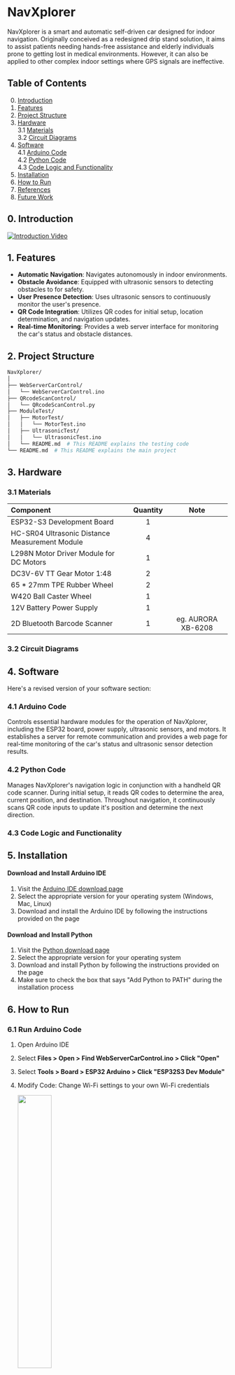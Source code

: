 # NavXplorer
NavXplorer is a smart and automatic self-driven car designed for indoor navigation. Originally conceived as a redesigned drip stand solution, it aims to assist patients needing hands-free assistance and elderly individuals prone to getting lost in medical environments. However, it can also be applied to other complex indoor settings where GPS signals are ineffective.

## Table of Contents
0. [Introduction](#0-introduction)
1. [Features](#1-features)
2. [Project Structure](#2-project-structure)
3. [Hardware](#3-hardware) <br>
   3.1 [Materials](#31-materials) <br>
   3.2 [Circuit Diagrams](#32-circuit-diagrams)
4. [Software](#4-software) <br>
   4.1 [Arduino Code](#41-arduino-code) <br>
   4.2 [Python Code](#42-python-code) <br>
   4.3 [Code Logic and Functionality](#43-code-logic-and-functionality)
5. [Installation](#5-installation)
6. [How to Run](#6-how-to-run)
7. [References](#7-References)
8. [Future Work](#8-Future-Work)

## 0. Introduction
[![Introduction Video](https://img.youtube.com/vi/5Z55hOexmpI/0.jpg)](https://www.youtube.com/watch?v=5Z55hOexmpI)

## 1. Features
- **Automatic Navigation**:  Navigates autonomously in indoor environments.
- **Obstacle Avoidance**: Equipped with ultrasonic sensors to detecting obstacles to for safety.
- **User Presence Detection**: Uses ultrasonic sensors to continuously monitor the user's presence.
- **QR Code Integration**: Utilizes QR codes for initial setup, location determination, and navigation updates.
- **Real-time Monitoring**: Provides a web server interface for monitoring the car's status and obstacle distances.

## 2. Project Structure
```bash
NavXplorer/
│
├── WebServerCarControl/
│   └── WebServerCarControl.ino
├── QRcodeScanControl/
│   └── QRcodeScanControl.py
├── ModuleTest/
│   ├── MotorTest/
│   │   └── MotorTest.ino
│   ├── UltrasonicTest/
│   │   └── UltrasonicTest.ino
│   └── README.md  # This README explains the testing code
└── README.md  # This README explains the main project
```

## 3. Hardware
### 3.1 Materials
| Component | Quantity | Note
|:-|:-:|:-:|
| ESP32-S3 Development Board | 1 | |
| HC-SR04 Ultrasonic Distance Measurement Module | 4 | |
| L298N Motor Driver Module for DC Motors| 1 | |
| DC3V-6V TT Gear Motor 1:48 | 2 | |
| 65 * 27mm TPE Rubber Wheel | 2 | |
| W420 Ball Caster Wheel | 1 | |
| 12V Battery Power Supply | 1 | |
| 2D Bluetooth Barcode Scanner | 1 | eg. AURORA XB-6208 |

### 3.2 Circuit Diagrams

## 4. Software
Here's a revised version of your software section:

### 4.1 Arduino Code
Controls essential hardware modules for the operation of NavXplorer, including the ESP32 board, power supply, ultrasonic sensors, and motors. It establishes a server for remote communication and provides a web page for real-time monitoring of the car's status and ultrasonic sensor detection results.

### 4.2 Python Code
Manages NavXplorer's navigation logic in conjunction with a handheld QR code scanner. During initial setup, it reads QR codes to determine the area, current position, and destination. Throughout navigation, it continuously scans QR code inputs to update it's position and determine the next direction.

### 4.3 Code Logic and Functionality

## 5. Installation
#### Download and Install Arduino IDE
1. Visit the [Arduino IDE download page](https://support.arduino.cc/hc/en-us/articles/360019833020-Download-and-install-Arduino-IDE)
2. Select the appropriate version for your operating system (Windows, Mac, Linux)
3. Download and install the Arduino IDE by following the instructions provided on the page
   
#### Download and Install Python
1. Visit the [Python download page](https://www.python.org/downloads/)
2. Select the appropriate version for your operating system
3. Download and install Python by following the instructions provided on the page
4. Make sure to check the box that says "Add Python to PATH" during the installation process

## 6. How to Run

### 6.1 Run Arduino Code

1. Open Arduino IDE
2. Select **Files > Open > Find WebServerCarControl.ino > Click "Open"**
3. Select **Tools > Board > ESP32 Arduino > Click "ESP32S3 Dev Module"**
4. Modify Code: Change Wi-Fi settings to your own Wi-Fi credentials <br>

   <img src="https://github.com/shih1999/NavXplorer/assets/65940533/a382a86f-b8df-4a36-bbb0-62fbfded12da" width=40% height=40%>
6. Connect ESP32 to your computer using by USB cable
7. Click the upload (right arrow) button to upload the code <br>

   <img src="https://github.com/shih1999/NavXplorer/assets/65940533/aeebbb4c-8600-474a-a21a-1c92b6261cc5" width=40% height=40%>
9. Wait for the upload to finish
10. Open Serial Monitor (baud rate set to 115200)

### 6.2 Run Python Code

1. Open **QRcodeScanControl.py**
2. Modify Code: Change IP to the IP address obtained from the Serial Monitor
3. Navigate to the correct directory
   
   ```bash
   cd path_to_directory
   ```
5. Run
   
   ```bash
   python QRcodeScanControl.py
   ```
## 7. References
- Arduino Official Website <br>
  https://www.arduino.cc/
- Freenove ESP32 S3 WROOM Board <br>
  https://github.com/Freenove/Freenove_ESP32_S3_WROOM_Board
- HC-SR04 Datasheet <br>
  https://pdf1.alldatasheet.com/datasheet-pdf/view/1132203/ETC2/HC-SR04.html
- L298N Datasheet <br>
  https://pdf1.alldatasheet.com/datasheet-pdf/view/22440/STMICROELECTRONICS/L298N.html
- ChatGPT - OpenAI <br>
  https://chatgpt.com/
  
- **Special Thanks** <br>
  TA 仲耘 for providing the AI path planning idea <br>
  TA 致嘉 for providing the 2D Barcode Scanner idea

  ## 8. Future Work


